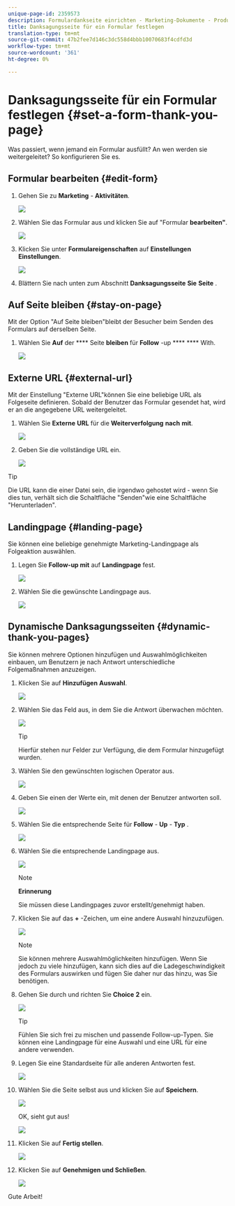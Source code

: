 ```yaml
---
unique-page-id: 2359573
description: Formulardankseite einrichten - Marketing-Dokumente - Produktdokumentation
title: Danksagungsseite für ein Formular festlegen
translation-type: tm+mt
source-git-commit: 47b2fee7d146c3dc558d4bbb10070683f4cdfd3d
workflow-type: tm+mt
source-wordcount: '361'
ht-degree: 0%

---
```



# Danksagungsseite für ein Formular festlegen {#set-a-form-thank-you-page}

Was passiert, wenn jemand ein Formular ausfüllt? An wen werden sie weitergeleitet? So konfigurieren Sie es.

## Formular bearbeiten {#edit-form}

1. Gehen Sie zu **Marketing** - **Aktivitäten**.

   ![](assets/login-marketing-activities-5.png)

1. Wählen Sie das Formular aus und klicken Sie auf &quot;Formular **bearbeiten&quot;**.

   ![](assets/image2014-9-15-17-3a34-3a14.png)

1. Klicken Sie unter **Formulareigenschaften** auf **Einstellungen** **Einstellungen**.

   ![](assets/image2014-9-15-17-3a34-3a21.png)

1. Blättern Sie nach unten zum Abschnitt **Danksagungsseite** **Sie** **Seite** .

## Auf Seite bleiben {#stay-on-page}

Mit der Option &quot;Auf Seite bleiben&quot;bleibt der Besucher beim Senden des Formulars auf derselben Seite.

1. Wählen Sie **Auf** der **** Seite **bleiben** für **Follow** -up **** **** With.

   ![](assets/image2014-9-15-17-3a34-3a35.png)

## Externe URL {#external-url}

Mit der Einstellung &quot;Externe URL&quot;können Sie eine beliebige URL als Folgeseite definieren. Sobald der Benutzer das Formular gesendet hat, wird er an die angegebene URL weitergeleitet.

1. Wählen Sie **Externe** **URL** für die **Weiterverfolgung** **nach** **mit**.

   ![](assets/image2014-9-15-17-3a34-3a45.png)

1. Geben Sie die vollständige URL ein.

   ![](assets/image2014-9-15-17-3a34-3a53.png)

>[!TIP]
>
>Die URL kann die einer Datei sein, die irgendwo gehostet wird - wenn Sie dies tun, verhält sich die Schaltfläche &quot;Senden&quot;wie eine Schaltfläche &quot;Herunterladen&quot;.

## Landingpage {#landing-page}

Sie können eine beliebige genehmigte Marketing-Landingpage als Folgeaktion auswählen.

1. Legen Sie **Follow-up mit** auf **Landingpage** fest.

   ![](assets/image2014-9-15-17-3a37-3a52.png)

1. Wählen Sie die gewünschte Landingpage aus.

   ![](assets/image2014-9-15-17-3a37-3a59.png)

## Dynamische Danksagungsseiten {#dynamic-thank-you-pages}

Sie können mehrere Optionen hinzufügen und Auswahlmöglichkeiten einbauen, um Benutzern je nach Antwort unterschiedliche Folgemaßnahmen anzuzeigen.

1. Klicken Sie auf **Hinzufügen** **Auswahl**.

   ![](assets/image2014-9-15-17-3a38-3a6.png)

1. Wählen Sie das Feld aus, in dem Sie die Antwort überwachen möchten.

   ![](assets/image2014-9-15-17-3a38-3a12.png)

   >[!TIP]
   >
   >Hierfür stehen nur Felder zur Verfügung, die dem Formular hinzugefügt wurden.

1. Wählen Sie den gewünschten logischen Operator aus.

   ![](assets/image2014-9-15-17-3a38-3a31.png)

1. Geben Sie einen der Werte ein, mit denen der Benutzer antworten soll.

   ![](assets/image2014-9-15-17-3a38-3a40.png)

1. Wählen Sie die entsprechende Seite für **Follow** - **Up** - **Typ** .

   ![](assets/image2014-9-15-17-3a38-3a51.png)

1. Wählen Sie die entsprechende Landingpage aus.

   ![](assets/image2014-9-15-17-3a39-3a3.png)

   >[!NOTE]
   >
   >**Erinnerung**
   >
   >
   >Sie müssen diese Landingpages zuvor erstellt/genehmigt haben.

1. Klicken Sie auf das **+** -Zeichen, um eine andere Auswahl hinzuzufügen.

   ![](assets/image2014-9-15-17-3a39-3a25.png)

   >[!NOTE]
   >
   >Sie können mehrere Auswahlmöglichkeiten hinzufügen. Wenn Sie jedoch zu viele hinzufügen, kann sich dies auf die Ladegeschwindigkeit des Formulars auswirken und fügen Sie daher nur das hinzu, was Sie benötigen.

1. Gehen Sie durch und richten Sie **Choice** **2** ein.

   ![](assets/image2014-9-15-17-3a39-3a44.png)

   >[!TIP]
   >
   >Fühlen Sie sich frei zu mischen und passende Follow-up-Typen. Sie können eine Landingpage für eine Auswahl und eine URL für eine andere verwenden.

1. Legen Sie eine Standardseite für alle anderen Antworten fest.

   ![](assets/image2014-9-15-17-3a40-3a10.png)

1. Wählen Sie die Seite selbst aus und klicken Sie auf **Speichern**.

   ![](assets/image2014-9-15-17-3a40-3a26.png)

   OK, sieht gut aus!

   ![](assets/image2014-9-15-17-3a40-3a34.png)

1. Klicken Sie auf **Fertig stellen**.

   ![](assets/image2014-9-15-17-3a40-3a42.png)

1. Klicken Sie auf **Genehmigen und Schließen**.

   ![](assets/image2014-9-15-17-3a41-3a0.png)

Gute Arbeit!
